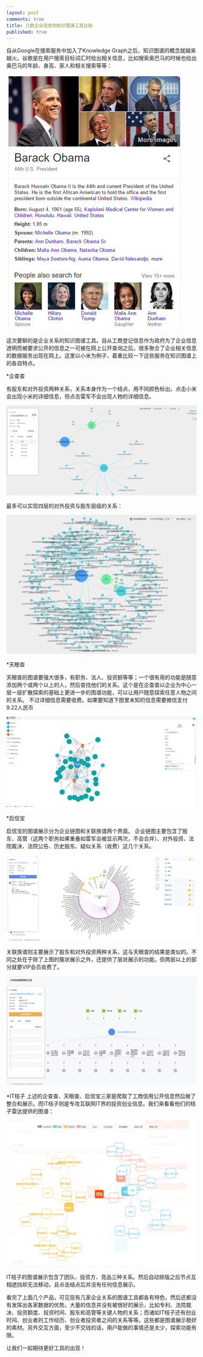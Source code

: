 ```yaml
---
layout: post
comments: true
title: 几款企业信息的知识图谱工具比较
published: true
---
```


自从Google在搜索服务中加入了Knowledge Graph之后，知识图谱的概念就越来越火。谷歌是在用户搜索目标词汇时给出相关信息，比如搜索奥巴马的时候也给出奥巴马的年龄、身高、家人和相关搜索等等：

![](/images/201608/1.png)
 
这次要聊的是企业关系的知识图谱工具。自从工商登记信息作为政府为了企业信息透明而被要求公开的信息之一可被在网上公开查询之后，很多聚合了企业相关信息的数据服务出现在网上。这里以小米为例子，着重比较一下这些服务在知识图谱上的各自特点。

*企查查

有股东和对外投资两种关系，关系本身作为一个结点，用不同颜色标出。点击小米会出现小米的详细信息，但点击雷军不会出现人物的详细信息。

![](/images/201608/2.png)


最多可以实现四层的对外投资与股东层级的关系：

![](/images/201608/3.png)
 

*天眼查

天眼查的图谱要强大很多，有职务、法人、投资额等等；一个很有用的功能是随意添加两个或两个以上的人，然后查找他们的关系。这个是在企查查以企业为中心一层一层扩散探索的基础上更进一步的图谱功能，可以让用户随意探索任意人物之间的关系。
不过详细信息需要收费。如果要知道下图里未知的信息需要微信支付9.22人民币
 
 ![](/images/201608/4.png)


*启信宝

启信宝的图谱展示分为企业链图和关联族谱两个界面。
企业链图主要包含了股东、高管（这两个职务如果重叠如雷军会被显示两次，不会合并）、对外投资、法院裁决、法院公告、历史股东、疑似关系（收费）这几个关系。

![](/images/201608/5.png)
 
关联族谱则主要展示了股东和对外投资两种关系，这与天眼查的结果是类似的。不同之处在于除了上图的簇状展示之外，还提供了层状展示的功能。但两层以上的部分就要VIP会员收费了。

![](/images/201608/6.png)
 

*IT桔子
上述的企查查、天眼查、启信宝三家是爬取了工商信用公开信息然后做了整合和展示。而IT桔子则是专攻互联网IT界的投资创业信息。我们来看看他们的桔子雷达提供的图谱：

![](/images/201608/7.png)
 
IT桔子的图谱展示包含了团队、投资方、竞品三种关系。然后自动排版之后节点互相遮挡却无法移动，且点击结点后并没有任何信息展示。



看完了上面几个产品，可见现有几家企业关系的图谱工具都各有特色，然后还都没有发挥出各家数据的优势。大量的信息并没有被很好的展示，比如专利、法院裁决、投资额度、投资时间、股东和高管等关键人物的关系；而诸如IT桔子还有创业时间、创业者的工作经历、创业者投资者之间的关系等等。这些都是图谱展示极好的素材。另外交互方面，至少不交钱的话，用户能做的事情还是太少，探索功能有限。

让我们一起期待更好工具的出现！
